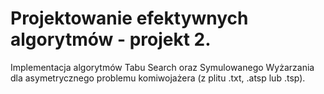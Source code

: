 # Projektowanie efektywnych algorytmów - projekt 2.
Implementacja algorytmów Tabu Search oraz Symulowanego Wyżarzania dla asymetrycznego problemu komiwojażera (z plitu .txt, .atsp lub .tsp).
